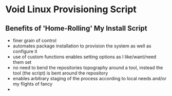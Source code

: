 # Void Linux Provisioning Script

## Benefits of 'Home-Rolling' My Install Script

- finer grain of control
- automates package installation to provision the system as well as configure it 
- use of custom functions enables setting options as I like/want/need them set 
- no need to bend the repositories topography around a tool, instead the tool (the script) is bent around the repository
- enables arbitrary staging of the process according to local needs and/or my flights of fancy 
- 

